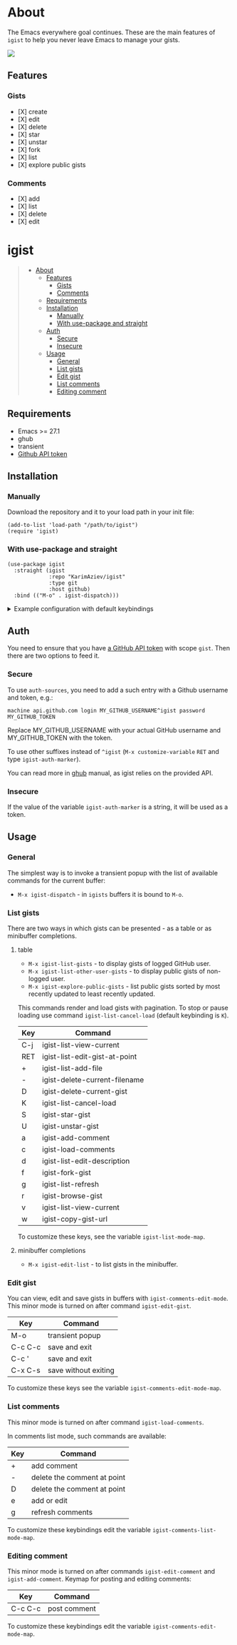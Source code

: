 # About

The Emacs everywhere goal continues. These are the main features of
`igist` to help you never leave Emacs to manage your gists.

![](./igist-demo.gif)

## Features

### Gists

  - \[X\] create
  - \[X\] edit
  - \[X\] delete
  - \[X\] star
  - \[X\] unstar
  - \[X\] fork
  - \[X\] list
  - \[X\] explore public gists

### Comments

  - \[X\] add
  - \[X\] list
  - \[X\] delete
  - \[X\] edit

# igist

>   - [About](#about)
>       - [Features](#features)
>           - [Gists](#gists)
>           - [Comments](#comments)
>       - [Requirements](#requirements)
>       - [Installation](#installation)
>           - [Manually](#manually)
>           - [With use-package and
>             straight](#with-use-package-and-straight)
>       - [Auth](#auth)
>           - [Secure](#secure)
>           - [Insecure](#insecure)
>       - [Usage](#usage)
>           - [General](#general)
>           - [List gists](#list-gists)
>           - [Edit gist](#edit-gist)
>           - [List comments](#list-comments)
>           - [Editing comment](#editing-comment)

## Requirements

  - Emacs \>= 27.1
  - ghub
  - transient
  - [Github API
    token](https://magit.vc/manual/forge/Token-Creation.html#Token-Creation)

## Installation

### Manually

Download the repository and it to your load path in your init file:

``` elisp
(add-to-list 'load-path "/path/to/igist")
(require 'igist)
```

### With use-package and straight

``` elisp
(use-package igist
  :straight (igist
             :repo "KarimAziev/igist"
             :type git
             :host github)
  :bind (("M-o" . igist-dispatch)))
```


<details>
  <summary>Example configuration with default keybindings</summary>

```elisp
(use-package igist
  :straight (igist
             :repo "KarimAziev/igist"
             :type git
             :host github)
  :bind (("M-o" . igist-dispatch)
         (:map igist-list-mode-map
               ("C-j" . igist-list-view-current)
               ("RET" . igist-list-edit-gist-at-point)
               ("+" . igist-list-add-file)
               ("-" . igist-delete-current-filename)
               ("D" . igist-delete-current-gist)
               ("K" . igist-list-cancel-load)
               ("S" . igist-star-gist)
               ("U" . igist-unstar-gist)
               ("a" . igist-add-comment)
               ("c" . igist-load-comments)
               ("d" . igist-list-edit-description)
               ("f" . igist-fork-gist)
               ("g" . igist-list-refresh)
               ("r" . igist-browse-gist)
               ("v" . igist-list-view-current)
               ("w" . igist-copy-gist-url))
         (:map igist-edit-mode-map
               ([remap save-buffer] . igist-save-current-gist)
               ("M-o" . igist-dispatch)
               ("C-c C-c" . igist-save-current-gist-and-exit)
               ("C-c C-k" . kill-current-buffer)
               ("C-c '" . igist-save-current-gist-and-exit))
         (:map igist-comments-list-mode-map
               ("+" . igist-add-comment)
               ("-" . igist-delete-comment-at-point)
               ("D" . igist-delete-comment-at-point)
               ("e" . igist-add-or-edit-comment)
               ("g" . igist-load-comments)
               ("q" . kill-current-buffer))
         (:map igist-comments-edit-mode-map
               ("M-o" . igist-dispatch)
               ("C-c C-c" . igist-post-comment)
               ("C-c C-k" . kill-current-buffer))))
```
</details>

## Auth

You need to ensure that you have [a GitHub API
token](https://github.com/settings/tokens) with scope `gist`. Then there
are two options to feed it.

### Secure

To use `auth-sources`, you need to add a such entry with a Github
username and token, e.g.:

``` example
machine api.github.com login MY_GITHUB_USERNAME^igist password MY_GITHUB_TOKEN
```

Replace MY\_GITHUB\_USERNAME with your actual GitHub username and
MY\_GITHUB\_TOKEN with the token.

To use other suffixes instead of `^igist` (`M-x customize-variable`
`RET` and type `igist-auth-marker`).

You can read more in
[ghub](https://magit.vc/manual/forge/Token-Creation.html#Token-Creation)
manual, as igist relies on the provided API.

### Insecure

If the value of the variable `igist-auth-marker` is a string, it will be
used as a token.

## Usage

### General

The simplest way is to invoke a transient popup with the list of
available commands for the current buffer:

  - `M-x igist-dispatch` - in `igists` buffers it is bound to `M-o`.

### List gists

There are two ways in which gists can be presented - as a table or as
minibuffer completions.

1.  table
    
      - `M-x igist-list-gists` - to display gists of logged GitHub user.
      - `M-x igist-list-other-user-gists` - to display public gists of
        non-logged user.
      - `M-x igist-explore-public-gists` - list public gists sorted by
        most recently updated to least recently updated.
    
    This commands render and load gists with pagination. To stop or
    pause loading use command `igist-list-cancel-load` (default
    keybinding is `K`).
    
    | Key | Command                       |
    | --- | ----------------------------- |
    | C-j | igist-list-view-current       |
    | RET | igist-list-edit-gist-at-point |
    | \+  | igist-list-add-file           |
    | \-  | igist-delete-current-filename |
    | D   | igist-delete-current-gist     |
    | K   | igist-list-cancel-load        |
    | S   | igist-star-gist               |
    | U   | igist-unstar-gist             |
    | a   | igist-add-comment             |
    | c   | igist-load-comments           |
    | d   | igist-list-edit-description   |
    | f   | igist-fork-gist               |
    | g   | igist-list-refresh            |
    | r   | igist-browse-gist             |
    | v   | igist-list-view-current       |
    | w   | igist-copy-gist-url           |
    

    To customize these keys, see the variable `igist-list-mode-map`.

2.  minibuffer completions
    
      - `M-x igist-edit-list` - to list gists in the minibuffer.

### Edit gist

You can view, edit and save gists in buffers with
`igist-comments-edit-mode`. This minor mode is turned on after command
`igist-edit-gist`.

| Key     | Command              |
| ------- | -------------------- |
| M-o     | transient popup      |
| C-c C-c | save and exit        |
| C-c '   | save and exit        |
| C-x C-s | save without exiting |

To customize these keys see the variable `igist-comments-edit-mode-map`.

### List comments

This minor mode is turned on after command `igist-load-comments`.

In comments list mode, such commands are available:

| Key | Command                     |
| --- | --------------------------- |
| \+  | add comment                 |
| \-  | delete the comment at point |
| D   | delete the comment at point |
| e   | add or edit                 |
| g   | refresh comments            |

To customize these keybindings edit the variable
`igist-comments-list-mode-map`.

### Editing comment

This minor mode is turned on after commands `igist-edit-comment` and
`igist-add-comment`. Keymap for posting and editing comments:

| Key     | Command      |
| ------- | ------------ |
| C-c C-c | post comment |

To customize these keybindings edit the variable
`igist-comments-edit-mode-map`.
